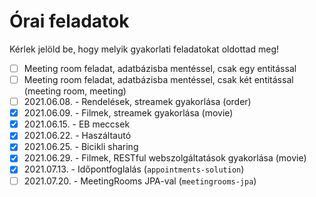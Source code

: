 # Órai feladatok

Kérlek jelöld be, hogy melyik gyakorlati feladatokat oldottad meg!

* [ ] Meeting room feladat, adatbázisba mentéssel, csak egy entitással
* [ ] Meeting room feladat, adatbázisba mentéssel, csak két entitással (meeting room, meeting)
* [ ] 2021.06.08. - Rendelések, streamek gyakorlása (order)
* [x] 2021.06.09. - Filmek, streamek gyakorlása (movie)
* [x] 2021.06.15. - EB meccsek
* [x] 2021.06.22. - Haszáltautó
* [x] 2021.06.25. - Bicikli sharing
* [x] 2021.06.29. - Filmek, RESTful webszolgáltatások gyakorlása (movie)
* [x] 2021.07.13. - Időpontfoglalás (`appointments-solution`)
* [ ] 2021.07.20. - MeetingRooms JPA-val (`meetingrooms-jpa`)